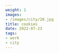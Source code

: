 ```yaml
---
weight: 1
images:
- /images/city/20.jpg
title: cookies
date: 2022-07-23
tags:
- work
- city
---
```

